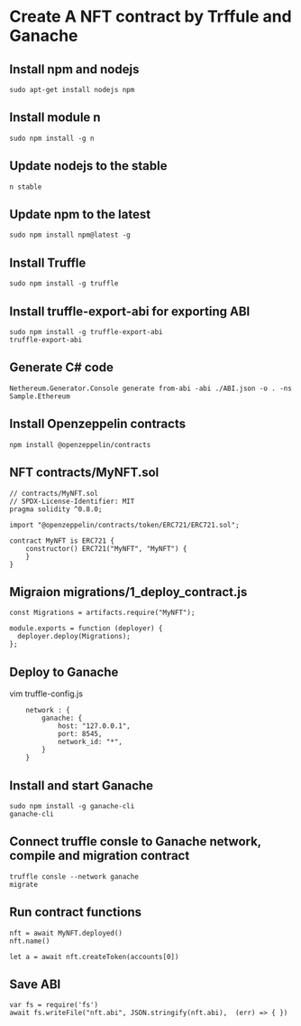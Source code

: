 # Create A NFT contract by Trffule and Ganache

## Install npm and nodejs
```
sudo apt-get install nodejs npm
```

## Install module n
```
sudo npm install -g n
```

## Update nodejs to the stable
```
n stable
```

## Update npm to the latest
```
sudo npm install npm@latest -g
```

## Install Truffle
```
sudo npm install -g truffle
```

## Install truffle-export-abi for exporting ABI
```
sudo npm install -g truffle-export-abi
truffle-export-abi
```

## Generate C# code
```
Nethereum.Generator.Console generate from-abi -abi ./ABI.json -o . -ns Sample.Ethereum
```

## Install Openzeppelin contracts
```
npm install @openzeppelin/contracts
```
## NFT contracts/MyNFT.sol
```
// contracts/MyNFT.sol
// SPDX-License-Identifier: MIT
pragma solidity ^0.8.0;

import "@openzeppelin/contracts/token/ERC721/ERC721.sol";

contract MyNFT is ERC721 {
    constructor() ERC721("MyNFT", "MyNFT") {
    }
}
```

## Migraion migrations/1_deploy_contract.js
```
const Migrations = artifacts.require("MyNFT");

module.exports = function (deployer) {
  deployer.deploy(Migrations);
};
```



## Deploy to Ganache
vim truffle-config.js
```
    network : {
        ganache: {
            host: "127.0.0.1", 
            port: 8545,
            network_id: "*",
        }
    }    
```

## Install and start Ganache
```
sudo npm install -g ganache-cli
ganache-cli
```

## Connect truffle consle to Ganache network, compile and migration contract
```
truffle consle --network ganache
migrate    
```

## Run contract functions
```
nft = await MyNFT.deployed()
nft.name()

let a = await nft.createToken(accounts[0])
```

## Save ABI
```
var fs = require('fs')
await fs.writeFile("nft.abi", JSON.stringify(nft.abi),  (err) => { })
```
